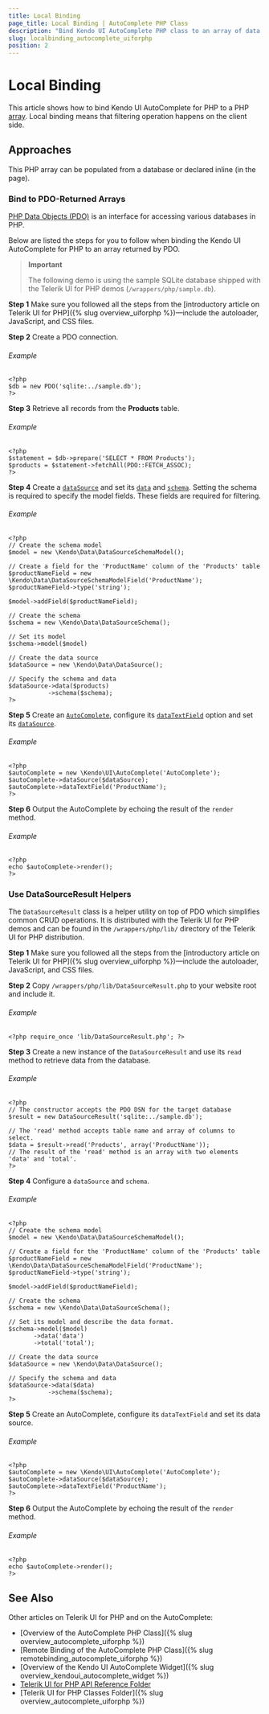 ```yaml
---
title: Local Binding
page_title: Local Binding | AutoComplete PHP Class
description: "Bind Kendo UI AutoComplete PHP class to an array of data."
slug: localbinding_autocomplete_uiforphp
position: 2
---
```


# Local Binding

This article shows how to bind Kendo UI AutoComplete for PHP to a PHP [array](http://php.net/manual/en/language.types.array.php). Local binding means that filtering operation happens on the client side.

## Approaches

This PHP array can be populated from a database or declared inline (in the page).

### Bind to PDO-Returned Arrays

[PHP Data Objects (PDO)](http://www.php.net/manual/en/intro.pdo.php) is an interface for accessing various databases in PHP.

Below are listed the steps for you to follow when binding the Kendo UI AutoComplete for PHP to an array returned by PDO.

> **Important**
>
> The following demo is using the sample SQLite database shipped with the Telerik UI for PHP demos (`/wrappers/php/sample.db`).

**Step 1** Make sure you followed all the steps from the [introductory article on Telerik UI for PHP]({% slug overview_uiforphp %})&mdash;include the autoloader, JavaScript, and CSS files.

**Step 2** Create a PDO connection.

###### Example

    <?php
    $db = new PDO('sqlite:../sample.db');
    ?>

**Step 3** Retrieve all records from the **Products** table.

###### Example

    <?php
    $statement = $db->prepare('SELECT * FROM Products');
    $products = $statement->fetchAll(PDO::FETCH_ASSOC);
    ?>

**Step 4** Create a [`dataSource`](/api/php/Kendo/Data/DataSource) and set its [`data`](/api/php/Kendo/Data/DataSource#data) and [`schema`](/api/php/Kendo/Data/DataSource#schema). Setting the schema is required to specify the model fields. These fields are required for filtering.

###### Example

    <?php
    // Create the schema model
    $model = new \Kendo\Data\DataSourceSchemaModel();

    // Create a field for the 'ProductName' column of the 'Products' table
    $productNameField = new \Kendo\Data\DataSourceSchemaModelField('ProductName');
    $productNameField->type('string');

    $model->addField($productNameField);

    // Create the schema
    $schema = new \Kendo\Data\DataSourceSchema();

    // Set its model
    $schema->model($model)

    // Create the data source
    $dataSource = new \Kendo\Data\DataSource();

    // Specify the schema and data
    $dataSource->data($products)
               ->schema($schema);
    ?>

**Step 5** Create an [`AutoComplete`](/api/php/Kendo/UI/AutoComplete), configure its [`dataTextField`](/api/php/Kendo/UI/AutoComplete#datatextfield) option and set its [`dataSource`](/api/php/Kendo/UI/AutoComplete#datasource).

###### Example

    <?php
    $autoComplete = new \Kendo\UI\AutoComplete('AutoComplete');
    $autoComplete->dataSource($dataSource);
    $autoComplete->dataTextField('ProductName');
    ?>

**Step 6** Output the AutoComplete by echoing the result of the `render` method.

###### Example

    <?php
    echo $autoComplete->render();
    ?>

### Use DataSourceResult Helpers

The `DataSourceResult` class is a helper utility on top of PDO which simplifies common CRUD operations. It is distributed with the Telerik UI for PHP demos and can be found in the `/wrappers/php/lib/` directory of the Telerik UI for PHP distribution.

**Step 1** Make sure you followed all the steps from the [introductory article on Telerik UI for PHP]({% slug overview_uiforphp %})&mdash;include the autoloader, JavaScript, and CSS files.

**Step 2** Copy `/wrappers/php/lib/DataSourceResult.php` to your website root and include it.

###### Example

    <?php require_once 'lib/DataSourceResult.php'; ?>

**Step 3** Create a new instance of the `DataSourceResult` and use its `read` method to retrieve data from the database.

###### Example

    <?php
    // The constructor accepts the PDO DSN for the target database
    $result = new DataSourceResult('sqlite:../sample.db');

    // The 'read' method accepts table name and array of columns to select.
    $data = $result->read('Products', array('ProductName'));
    // The result of the 'read' method is an array with two elements 'data' and 'total'.
    ?>

**Step 4** Configure a `dataSource` and `schema`.

###### Example

    <?php
    // Create the schema model
    $model = new \Kendo\Data\DataSourceSchemaModel();

    // Create a field for the 'ProductName' column of the 'Products' table
    $productNameField = new \Kendo\Data\DataSourceSchemaModelField('ProductName');
    $productNameField->type('string');

    $model->addField($productNameField);

    // Create the schema
    $schema = new \Kendo\Data\DataSourceSchema();

    // Set its model and describe the data format.
    $schema->model($model)
           ->data('data')
           ->total('total');

    // Create the data source
    $dataSource = new \Kendo\Data\DataSource();

    // Specify the schema and data
    $dataSource->data($data)
               ->schema($schema);
    ?>

**Step 5** Create an AutoComplete, configure its `dataTextField` and set its data source.

###### Example

    <?php
    $autoComplete = new \Kendo\UI\AutoComplete('AutoComplete');
    $autoComplete->dataSource($dataSource);
    $autoComplete->dataTextField('ProductName');
    ?>

**Step 6** Output the AutoComplete by echoing the result of the `render` method.

###### Example

    <?php
    echo $autoComplete->render();
    ?>

## See Also

Other articles on Telerik UI for PHP and on the AutoComplete:

* [Overview of the AutoComplete PHP Class]({% slug overview_autocomplete_uiforphp %})
* [Remote Binding of the AutoComplete PHP Class]({% slug remotebinding_autocomplete_uiforphp %})
* [Overview of the Kendo UI AutoComplete Widget]({% slug overview_kendoui_autocomplete_widget %})
* [Telerik UI for PHP API Reference Folder](/api/php/Kendo/UI/AutoComplete)
* [Telerik UI for PHP Classes Folder]({% slug overview_autocomplete_uiforphp %})
